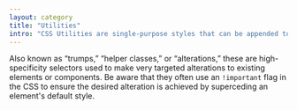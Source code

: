 ```yaml
---
layout: category
title: "Utilities"
intro: "CSS Utilities are single-purpose styles that can be appended to elements and components. They are typically mapped to a single CSS property and value (e.g. margin), and are most useful when you want to override a default value or in one-off situations."
---
```


Also known as “trumps,” “helper classes,” or “alterations,” these are high-specificity selectors used to make very targeted alterations to existing elements or components. Be aware that they often use an `!important` flag in the CSS to ensure the desired alteration is achieved by superceding an element's default style.

